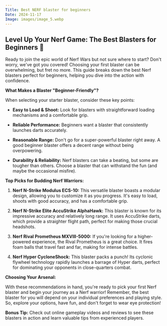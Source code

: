 ```yaml
---
Title: Best NERF blaster for beginners
Date: 2024-11-17
Image: images/image_5.webp
---
```


##  Level Up Your Nerf Game: The Best Blasters for Beginners 🚀

Ready to join the epic world of Nerf Wars but not sure where to start? Don't worry, we've got you covered! Choosing your first blaster can be overwhelming, but fret no more. This guide breaks down the best Nerf blasters perfect for beginners, helping you dive into the action with confidence.

**What Makes a Blaster "Beginner-Friendly"?**

When selecting your starter blaster, consider these key points:

* **Easy to Load & Shoot:** Look for blasters with straightforward loading mechanisms and a comfortable grip.

* **Reliable Performance:**  Beginners want a blaster that consistently launches darts accurately.

* **Reasonable Range:** Don't go for a super-powerful blaster right away. A good beginner blaster offers a decent range without being overpowering.
* **Durability & Reliability:**  Nerf blasters can take a beating, but some are tougher than others. Choose a blaster that can withstand the fun (and maybe the occasional misfire).

**Top Picks for Budding Nerf Warriors:**

1. **Nerf N-Strike Modulus ECS-10:** This versatile blaster boasts a modular design, allowing you to customize it as you progress. It's easy to load, shoots with good accuracy, and has a comfortable grip. 

2. **Nerf N-Strike Elite AccuStrike AlphaHawk:** This blaster is known for its impressive accuracy and relatively long range. It uses AccuStrike darts, which provide a straighter flight path, perfect for making those crucial headshots. 

3. **Nerf Rival Prometheus MXVIII-5000:** If you're looking for a higher-powered experience, the Rival Prometheus is a great choice. It fires foam balls that travel fast and far, making for intense battles. 

4. **Nerf Hyper CycloneShock:**  This blaster packs a punch! Its cyclonic flywheel technology rapidly launches a barrage of Hyper darts, perfect for dominating your opponents in close-quarters combat.

**Choosing Your Arsenal:**

With these recommendations in hand, you're ready to pick your first Nerf blaster and begin your journey as a Nerf warrior! Remember, the best blaster for you will depend on your individual preferences and playing style. So, explore your options, have fun, and don't forget to wear eye protection!

**Bonus Tip:**  Check out online gameplay videos and reviews to see these blasters in action and learn valuable tips from experienced players.


 
